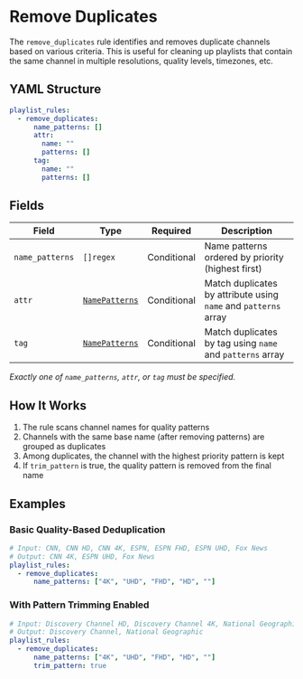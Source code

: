 # Remove Duplicates

The `remove_duplicates` rule identifies and removes duplicate channels based on various criteria. This is useful for
cleaning up playlists that contain the same channel in multiple resolutions, quality levels, timezones, etc.

## YAML Structure

```yaml
playlist_rules:
  - remove_duplicates:
      name_patterns: []
      attr:
        name: ""
        patterns: []
      tag:
        name: ""
        patterns: []
```

## Fields

| Field           | Type                           | Required    | Description                                                     |
|-----------------|--------------------------------|-------------|-----------------------------------------------------------------|
| `name_patterns` | `[]regex`                      | Conditional | Name patterns ordered by priority (highest first)               |
| `attr`          | [`NamePatterns`](../common.md) | Conditional | Match duplicates by attribute using `name` and `patterns` array |
| `tag`           | [`NamePatterns`](../common.md) | Conditional | Match duplicates by tag using `name` and `patterns` array       |

*Exactly one of `name_patterns`, `attr`, or `tag` must be specified.*

## How It Works

1. The rule scans channel names for quality patterns
2. Channels with the same base name (after removing patterns) are grouped as duplicates
3. Among duplicates, the channel with the highest priority pattern is kept
4. If `trim_pattern` is true, the quality pattern is removed from the final name

## Examples

### Basic Quality-Based Deduplication

```yaml
# Input: CNN, CNN HD, CNN 4K, ESPN, ESPN FHD, ESPN UHD, Fox News
# Output: CNN 4K, ESPN UHD, Fox News
playlist_rules:
  - remove_duplicates:
      name_patterns: ["4K", "UHD", "FHD", "HD", ""]
```

### With Pattern Trimming Enabled

```yaml
# Input: Discovery Channel HD, Discovery Channel 4K, National Geographic UHD, National Geographic
# Output: Discovery Channel, National Geographic
playlist_rules:
  - remove_duplicates:
      name_patterns: ["4K", "UHD", "FHD", "HD", ""]
      trim_pattern: true
```

